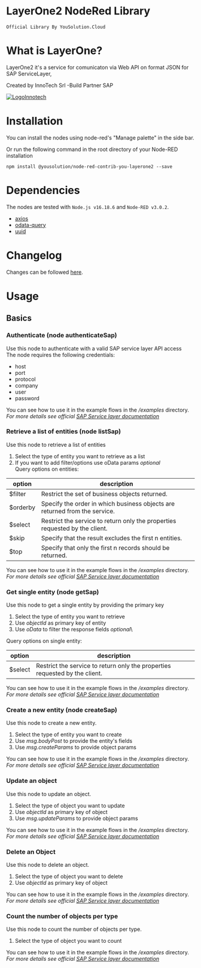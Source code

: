 # LayerOne2 NodeRed Library 
`Official Library By YouSolution.Cloud`

# What is LayerOne?
LayerOne2 it's a service for comunicaton via Web API on format JSON for SAP ServiceLayer,

Created by InnoTech Srl -Build Partner SAP

[![LogoInnotech](https://innotech.software/wp-content/uploads/2021/01/Logo_Innotech_Positive_RGB-800x166.png)](https://innotech.software/)

# Installation

You can install the nodes using node-red's "Manage palette" in the side bar.

Or run the following command in the root directory of your Node-RED installation

    npm install @yousolution/node-red-contrib-you-layerone2 --save

# Dependencies

The nodes are tested with `Node.js v16.18.6` and `Node-RED v3.0.2`.

- [axios](https://github.com/axios/axios)
- [odata-query](https://github.com/techniq/odata-query)
- [uuid](https://github.com/uuidjs/uuid)

# Changelog

Changes can be followed [here](/CHANGELOG.md).

# Usage

## Basics

### Authenticate (node authenticateSap)

Use this node to authenticate with a valid SAP service layer API access\
The node requires the following credentials:

- host
- port
- protocol
- company
- user
- password

You can see how to use it in the example flows in the _/examples_ directory.\
_For more details see official [SAP Service layer documentation](https://sap-samples.github.io/smb-summit-hackathon/b1sl.html)_

### Retrieve a list of entities (node listSap)

Use this node to retrieve a list of entities

1. Select the type of entity you want to retrieve as a list
2. If you want to add filter/options use oData params _optional_\
   Query options on entities:

| option   | description                                                                 |
| -------- | --------------------------------------------------------------------------- |
| $filter  | Restrict the set of business objects returned.                              |
| $orderby | Specify the order in which business objects are returned from the service.  |
| $select  | Restrict the service to return only the properties requested by the client. |
| $skip    | Specify that the result excludes the first n entities.                      |
| $top     | Specify that only the first n records should be returned.                   |

You can see how to use it in the example flows in the _/examples_ directory.\
_For more details see official [SAP Service layer documentation](https://sap-samples.github.io/smb-summit-hackathon/b1sl.html)_

### Get single entity (node getSap)

Use this node to get a single entity by providing the primary key

1. Select the type of entity you want to retrieve
2. Use _objectId_ as primary key of entity
3. Use _oData_ to filter the response fields _optional_\

Query options on single entity:

| option  | description                                                                 |
| ------- | --------------------------------------------------------------------------- |
| $select | Restrict the service to return only the properties requested by the client. |

You can see how to use it in the example flows in the _/examples_ directory.\
_For more details see official [SAP Service layer documentation](https://sap-samples.github.io/smb-summit-hackathon/b1sl.html)_

### Create a new entity (node createSap)

Use this node to create a new entity.

1. Select the type of entity you want to create
2. Use _msg.bodyPost_ to provide the entity's fields
3. Use _msg.createParams_ to provide object params

You can see how to use it in the example flows in the _/examples_ directory.\
_For more details see official [SAP Service layer documentation](https://sap-samples.github.io/smb-summit-hackathon/b1sl.html)_

### Update an object

Use this node to update an object.

1. Select the type of object you want to update
2. Use _objectId_ as primary key of object
3. Use _msg.updateParams_ to provide object params

You can see how to use it in the example flows in the _/examples_ directory.\
_For more details see official [SAP Service layer documentation](https://sap-samples.github.io/smb-summit-hackathon/b1sl.html)_

### Delete an Object

Use this node to delete an object.

1. Select the type of object you want to delete
2. Use _objectId_ as primary key of object

You can see how to use it in the example flows in the _/examples_ directory.\
_For more details see official [SAP Service layer documentation](https://sap-samples.github.io/smb-summit-hackathon/b1sl.html)_

### Count the number of objects per type

Use this node to count the number of objects per type.

1. Select the type of object you want to count

You can see how to use it in the example flows in the _/examples_ directory.\
_For more details see official [SAP Service layer documentation](https://sap-samples.github.io/smb-summit-hackathon/b1sl.html)_